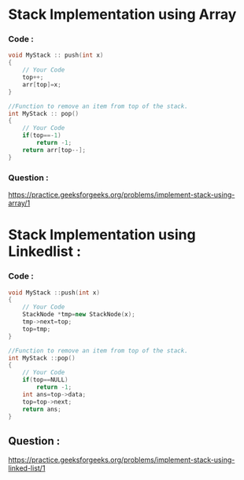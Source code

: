 

# Stack Implementation using Array
### Code :
```cpp
void MyStack :: push(int x)
{
    // Your Code
    top++;
    arr[top]=x;
}

//Function to remove an item from top of the stack.
int MyStack :: pop()
{
    // Your Code
    if(top==-1)
        return -1;
    return arr[top--];
}
```


### Question :
https://practice.geeksforgeeks.org/problems/implement-stack-using-array/1


# Stack Implementation using Linkedlist :

### Code :

```cpp
void MyStack ::push(int x) 
{
    // Your Code
    StackNode *tmp=new StackNode(x);
    tmp->next=top;
    top=tmp;
}

//Function to remove an item from top of the stack.
int MyStack ::pop() 
{
    // Your Code
    if(top==NULL)
        return -1;
    int ans=top->data;
    top=top->next;
    return ans;
}
```


## Question :
https://practice.geeksforgeeks.org/problems/implement-stack-using-linked-list/1